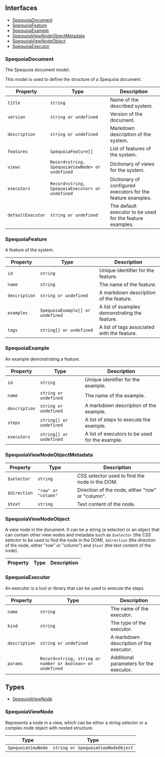 
## Interfaces

- [SpequoiaDocument](#spequoiadocument)
- [SpequoiaFeature](#spequoiafeature)
- [SpequoiaExample](#spequoiaexample)
- [SpequoiaViewNodeObjectMetadata](#spequoiaviewnodeobjectmetadata)
- [SpequoiaViewNodeObject](#spequoiaviewnodeobject)
- [SpequoiaExecutor](#spequoiaexecutor)

### SpequoiaDocument

The Spequoia document model.

This model is used to define the structure of a Spequoia document.

| Property | Type | Description |
| ---------- | ---------- | ---------- |
| `title` | `string` | Name of the described system. |
| `version` | `string or undefined` | Version of the document. |
| `description` | `string or undefined` | Markdown description of the system. |
| `features` | `SpequoiaFeature[]` | List of features of the system. |
| `views` | `Record<string, SpequoiaViewNode> or undefined` | Dictionary of views for the system. |
| `executors` | `Record<string, SpequoiaExecutor> or undefined` | Dictionary of configured executors for the feature examples. |
| `defaultExecutor` | `string or undefined` | The default executor to be used for the feature examples. |


### SpequoiaFeature

A feature of the system.

| Property | Type | Description |
| ---------- | ---------- | ---------- |
| `id` | `string` | Unique identifier for the feature. |
| `name` | `string` | The name of the feature. |
| `description` | `string or undefined` | A markdown description of the feature. |
| `examples` | `SpequoiaExample[] or undefined` | A list of examples demonstrating the feature. |
| `tags` | `string[] or undefined` | A list of tags associated with the feature. |


### SpequoiaExample

An example demonstrating a feature.

| Property | Type | Description |
| ---------- | ---------- | ---------- |
| `id` | `string` | Unique identifier for the example. |
| `name` | `string or undefined` | The name of the example. |
| `description` | `string or undefined` | A markdown description of the example. |
| `steps` | `string[] or undefined` | A list of steps to execute the example. |
| `executors` | `string[] or undefined` | A list of executors to be used for the example. |


### SpequoiaViewNodeObjectMetadata



| Property | Type | Description |
| ---------- | ---------- | ---------- |
| `$selector` | `string` | CSS selector used to find the node in the DOM. |
| `$direction` | `"row" or "column"` | Direction of the node, either "row" or "column". |
| `$text` | `string` | Text content of the node. |


### SpequoiaViewNodeObject

A view node in the document. It can be a string (a selector) or an object
that can contain other view nodes and metadata such as `$selector` (the
CSS selector to be used to find the node in the DOM), `$direction` (the
direction of the node, either "row" or "column") and `$text` (the text
content of the node).

| Property | Type | Description |
| ---------- | ---------- | ---------- |


### SpequoiaExecutor

An executor is a tool or library that can be used to execute the steps.

| Property | Type | Description |
| ---------- | ---------- | ---------- |
| `name` | `string` | The name of the executor. |
| `kind` | `string` | The type of the executor. |
| `description` | `string or undefined` | A markdown description of the executor. |
| `params` | `Record<string, string or number or boolean> or undefined` | Additional parameters for the executor. |


## Types

- [SpequoiaViewNode](#spequoiaviewnode)

### SpequoiaViewNode

Represents a node in a view, which can be either a string selector
or a complex node object with nested structure.

| Type | Type |
| ---------- | ---------- |
| `SpequoiaViewNode` | `string or SpequoiaViewNodeObject` |

